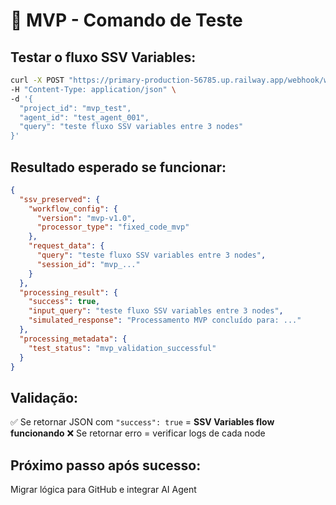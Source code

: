 # 🧪 MVP - Comando de Teste

## **Testar o fluxo SSV Variables:**

```bash
curl -X POST "https://primary-production-56785.up.railway.app/webhook/work-1001" \
-H "Content-Type: application/json" \
-d '{
  "project_id": "mvp_test",
  "agent_id": "test_agent_001",
  "query": "teste fluxo SSV variables entre 3 nodes"
}'
```

## **Resultado esperado se funcionar:**
```json
{
  "ssv_preserved": {
    "workflow_config": {
      "version": "mvp-v1.0",
      "processor_type": "fixed_code_mvp"
    },
    "request_data": {
      "query": "teste fluxo SSV variables entre 3 nodes",
      "session_id": "mvp_..."
    }
  },
  "processing_result": {
    "success": true,
    "input_query": "teste fluxo SSV variables entre 3 nodes",
    "simulated_response": "Processamento MVP concluído para: ..."
  },
  "processing_metadata": {
    "test_status": "mvp_validation_successful"
  }
}
```

## **Validação:**
✅ Se retornar JSON com `"success": true` = **SSV Variables flow funcionando**
❌ Se retornar erro = verificar logs de cada node

## **Próximo passo após sucesso:**
Migrar lógica para GitHub e integrar AI Agent